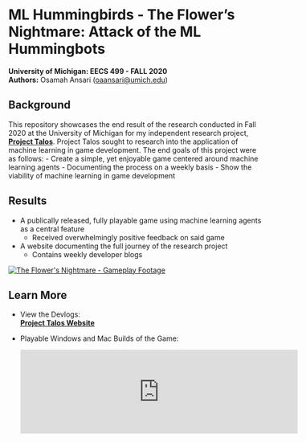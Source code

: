 # ML Hummingbirds - The Flower’s Nightmare: Attack of the ML Hummingbots
**University of Michigan: EECS 499 - FALL 2020**  
**Authors:** Osamah Ansari (<oaansari@umich.edu>)


## Background

This repository showcases the end result of the research conducted in Fall 2020 at the University of Michigan for my independent research project, **[Project Talos](https://projecttalos.com/)**. 
Project Talos sought to research into the application of machine learning in game development. 
The end goals of this project were as follows:
	- Create a simple, yet enjoyable game centered around machine learning agents
	- Documenting the process on a weekly basis
	- Show the viability of machine learning in game development


## Results

- A publically released, fully playable game using machine learning agents as a central feature
	- Received overwhelmingly positive feedback on said game
- A website documenting the full journey of the research project
	- Contains weekly developer blogs

[![The Flower's Nightmare - Gameplay Footage](http://img.youtube.com/vi/u7YzrEdZoHU/0.jpg)](http://www.youtube.com/watch?v=u7YzrEdZoHU "The Flower's Nightmare - Gameplay Footage")


## Learn More

- View the Devlogs:  
	**[Project Talos Website](https://projecttalos.com/)**  

- Playable Windows and Mac Builds of the Game:  
	<iframe frameborder="0" src="https://itch.io/embed/841363" width="552" height="167"><a href="https://royalguardstudios.itch.io/the-flowers-nightmare">The Flower's Nightmare: Attack of the ML Hummingbots by Royal Guard Studios</a></iframe>
	
